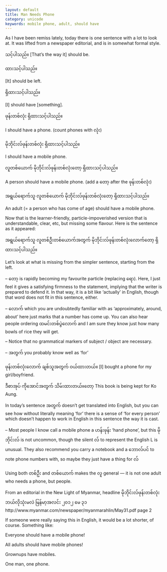 ```yaml
---
layout: default
title: Man Needs Phone
category: unicode
keywords: mobile phone, adult, should have
---
```


<p>As I have been remiss lately, today there is one sentence with a lot to look at. It was lifted from a newspaper editorial, and is in somewhat formal style.</p>
<p><span class='mm3'>သင့်ပါသည်။</span> [That’s the way it] should be.</p>

<p class="hide-trigger"><span class='mm3'>ထားသင့်ပါသည်။</span></p>
<p class='hide-this'>[It] should be left.</p>

<p class="hide-trigger"><span class='mm3'>ရှိထားသင့်ပါသည်။</span></p>
<p class='hide-this'>[I] should have [something].</p>

<p class="hide-trigger"><span class='mm3'>ဖုန်းတစ်လုံး ရှိထားသင့်ပါသည်။</span></p>
<p class='hide-this'>I should have a phone. (count phones with <span class='mm3'>လုံး</span>)</p>

<p class="hide-trigger"><span class='mm3'>မိုဘိုင်းလ်ဖုန်းတစ်လုံး ရှိထားသင့်ပါသည်။</span></p>
<p class='hide-this'>I should have a mobile phone.</p>

<p class="hide-trigger"><span class='mm3'>လူတစ်ယောက် မိုဘိုင်းလ်ဖုန်းတစ်လုံးတော့ ရှိထားသင့်ပါသည်။</span></p>
<p class='hide-this'>A person should have a mobile phone. (add a <span class='mm3'>တော့</span> after the <span class='mm3'>ဖုန်းတစ်လုံး</span>)</p>

<p class="hide-trigger"><span class='mm3'>အရွယ်ရောက်သူ လူတစ်ယောက် မိုဘိုင်းလ်ဖုန်းတစ်လုံးတော့ ရှိထားသင့်ပါသည်။</span></p>
<p class='hide-this'>An adult (= a person who has come of age) should have a mobile phone.</p>

<p>Now that is the learner-friendly, particle-impoverished version that is understandable, clear, etc, but missing some flavour. Here is the sentence as it appeared:</p>
<p><span class='mm3'>အရွယ်ရောက်သူ လူတစ်ဦးတစ်ယောက်အတွက် မိုဘိုင်းလ်ဖုန်းတစ်လုံးလောက်တော့ ရှိထားသင့်ပါသည်။</span></p>

<p>Let’s look at what is missing from the simpler sentence, starting from the left.</p>

<p>– <span class='mm3'>တော့</span> is rapidly becoming my favourite particle (replacing <span class='mm3'>ရော</span>). Here, I just feel it gives a satisfying firmness to the statement, implying that the writer is prepared to defend it. In that way, it is a bit like ‘actually’ in English, though that word does not fit in this sentence, either.</p>
<p>– <span class='mm3'>လောက်</span> which you are undoubtedly familiar with as ‘approximately, around, about’ here just marks that a number has come up. You can also hear people ordering <span class='mm3'>ထမင်းတစ်ပွဲလောက်</span> and I am sure they know just how many bowls of rice they will get.</p>
<p>– Notice that no grammatical markers of subject / object are necessary.</p>
<p>– <span class='mm3'>အတွက်</span>  you probably know well as ‘for’ </p>
<p><span class='mm3'>ဖုန်းတစ်လုံးလောက် ချစ်သူအတွက် ဝယ်ထားတယ်။</span> [I] bought a phone for my girl/boyfriend.</p>
<p><span class='mm3'>ဒီစာအုပ် ကိုအောင်အတွက် သိမ်းထားတယ်။တော့</span>          This book is being kept for Ko Aung.</p>
<p>In today’s sentence <span class='mm3'>အတွက်</span> doesn’t get translated into English, but you can see how without literally meaning ‘for’ there is a sense of ‘for every person’ which doesn’t happen to work in English in this sentence the way it is cast.</p>
<p>– Most people I know call a mobile phone a <span class='mm3'>ဟန်းဖုန်း</span> ‘hand phone’, but this <span class='mm3'>မိုဘိုင်းလ်</span> is not uncommon, though the silent <span class='mm3'>လ်</span> to represent the English L is unusual. They also recommend you carry a notebook and a <span class='mm3'>ဘောလ်ပင်</span> to note phone numbers with, so maybe they just have a thing for <span class='mm3'>လ်</span></p>
<p>Using both <span class='mm3'>တစ်ဦး</span> and <span class='mm3'>တစ်ယောက်</span> makes the <span class='mm3'>လူ</span> general — it is not one adult who needs a phone, but people.</p>
<p>From an editorial in the New Light of Myanmar, headline <span class='mm3'>မိုဘိုင်းလ်ဖုန်းတစ်လုံး ဘယ်လိုသုံးမလဲ မြန်မာ့အလင်း ၂၀၁၂ မေ ၃၁</span> http://www.myanmar.com/newspaper/myanmarahlin/May31.pdf page 2</p>
<p>If someone were really saying this in English, it would be a lot shorter, of course. Something like:</p>
<p>Everyone should have a mobile phone!</p>
<p>All adults should have mobile phones!</p>
<p>Grownups have mobiles.</p>
<p>One man, one phone.</p>
